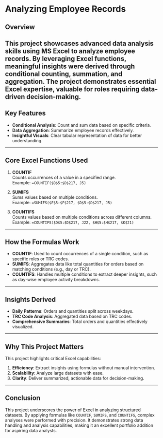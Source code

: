 # **Analyzing Employee Records**

## **Overview**
This project showcases advanced data analysis skills using MS Excel to analyze employee records. By leveraging Excel functions, meaningful insights were derived through conditional counting, summation, and aggregation. The project demonstrates essential Excel expertise, valuable for roles requiring data-driven decision-making.
---

## **Key Features**
- **Conditional Analysis**: Count and sum data based on specific criteria.
- **Data Aggregation**: Summarize employee records effectively.
- **Insightful Visuals**: Clear tabular representation of data for better understanding.

---

## **Core Excel Functions Used**
1. **COUNTIF**  
   Counts occurrences of a value in a specified range.  
   Example: `=COUNTIF($D$5:$D$217, J5)`  

2. **SUMIFS**  
   Sums values based on multiple conditions.  
   Example: `=SUMIFS($F$5:$F$217, $D$5:$D$217, J5)`  

3. **COUNTIFS**  
   Counts values based on multiple conditions across different columns.  
   Example: `=COUNTIFS($D$5:$D$217, J22, $H$5:$H$217, $K$21)`  

---

## **How the Formulas Work**
- **COUNTIF**: Used to count occurrences of a single condition, such as specific roles or TRC codes.  
- **SUMIFS**: Aggregates data like total quantities for orders based on matching conditions (e.g., day or TRC).  
- **COUNTIFS**: Handles multiple conditions to extract deeper insights, such as day-wise employee activity breakdowns.

---

## **Insights Derived**
- **Daily Patterns**: Orders and quantities split across weekdays.  
- **TRC Code Analysis**: Aggregated data based on TRC codes.  
- **Comprehensive Summaries**: Total orders and quantities effectively visualized.

---

## **Why This Project Matters**
This project highlights critical Excel capabilities:
1. **Efficiency**: Extract insights using formulas without manual intervention.  
2. **Scalability**: Analyze large datasets with ease.  
3. **Clarity**: Deliver summarized, actionable data for decision-making.

---

## **Conclusion**
This project underscores the power of Excel in analyzing structured datasets. By applying formulas like `COUNTIF`, `SUMIFS`, and `COUNTIFS`, complex analyses were performed with precision. It demonstrates strong data handling and analysis capabilities, making it an excellent portfolio addition for aspiring data analysts.

